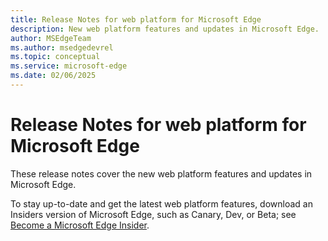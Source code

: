 ```yaml
---
title: Release Notes for web platform for Microsoft Edge
description: New web platform features and updates in Microsoft Edge.
author: MSEdgeTeam
ms.author: msedgedevrel
ms.topic: conceptual
ms.service: microsoft-edge
ms.date: 02/06/2025
---
```

# Release Notes for web platform for Microsoft Edge

These release notes cover the new web platform features and updates in Microsoft Edge.

To stay up-to-date and get the latest web platform features, download an Insiders version of Microsoft Edge, such as Canary, Dev, or Beta; see [Become a Microsoft Edge Insider](https://aka.ms/microsoftedge).


<!-- ====================================================================== 
## Site compatibility-impacting changes coming to Microsoft Edge

The following article lists the schedule of changes for Microsoft Edge and the Chromium project.  It also highlights any differences and high-impact changes which the Microsoft Edge team is tracking especially closely.

The web platform is a collection of technologies used for building webpages, including HTML, CSS, JavaScript, and many other open standards.  The web platform constantly evolves to improve the user experience, security, and privacy.  In some cases, changes may affect the functionality of existing webpages.

See [Site compatibility-impacting changes coming to Microsoft Edge](./site-impacting-changes.md).
-->
